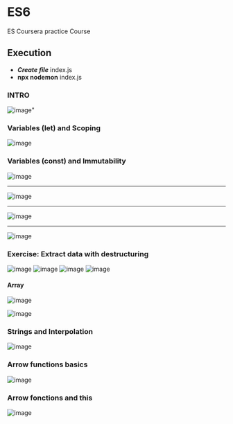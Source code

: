# ES6
ES Coursera practice Course


## Execution 
- ***Create file*** index.js 
- **npx nodemon** index.js

### INTRO
![image](https://user-images.githubusercontent.com/49769250/186642850-f5764894-a636-42f0-9e10-9b0d00e042f9.png)"

### Variables (let) and Scoping
![image](https://user-images.githubusercontent.com/49769250/186643332-2ccbb9f6-f611-45b9-8ca6-602c0e9b1f04.png)

### Variables (const) and Immutability
![image](https://user-images.githubusercontent.com/49769250/186643658-edc3f611-5fd1-4c46-9147-c4af6414fd9b.png)

---

![image](https://user-images.githubusercontent.com/49769250/186643738-8eeffd7e-2885-4310-8e77-7ce1f2b3a2f4.png)

---

![image](https://user-images.githubusercontent.com/49769250/186643830-886058bb-4172-4993-9e07-8168b7746db5.png)

---

![image](https://user-images.githubusercontent.com/49769250/186644097-57e46c9f-bc69-4340-acdd-55c3eadd71a6.png)

### Exercise: Extract data with destructuring

![image](https://user-images.githubusercontent.com/49769250/186644275-cfea639f-a8af-4b85-b4fa-4231193765dd.png)
![image](https://user-images.githubusercontent.com/49769250/186644331-7d16cb32-c596-4258-847d-7dcec4a70192.png)
![image](https://user-images.githubusercontent.com/49769250/186644383-e46459c3-274d-4e59-a19a-e9be52112130.png)
![image](https://user-images.githubusercontent.com/49769250/186644443-a0c2225a-9696-44ea-833b-0515911ba59f.png)

#### Array
![image](https://user-images.githubusercontent.com/49769250/186644655-72c7667f-931f-4a54-9e76-b7f07f0c7a35.png)

![image](https://user-images.githubusercontent.com/49769250/186644783-2b36289e-d76a-4194-8c5f-5b87242e9aa8.png)


### Strings and Interpolation

![image](https://user-images.githubusercontent.com/49769250/186644845-6341fd87-bad7-4501-86d0-6c68cd8c6bcb.png)

### Arrow functions basics
![image](https://user-images.githubusercontent.com/49769250/186645289-9d525a0c-e1ec-4543-a887-3fc7f3409754.png)


### Arrow fonctions and this
![image](https://user-images.githubusercontent.com/49769250/186645360-665363b2-a063-4185-b7b3-cb8e21bcc82e.png)




